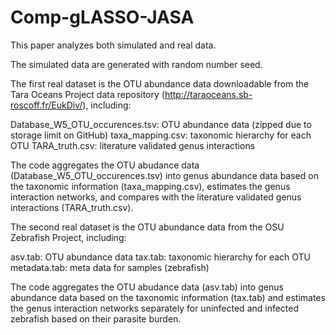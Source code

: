 # Comp-gLASSO-JASA

This paper analyzes both simulated and real data.

The simulated data are generated with random number seed.

The first real dataset is the OTU abundance data downloadable from the Tara Oceans Project data repository (http://taraoceans.sb-roscoff.fr/EukDiv/), including:

Database_W5_OTU_occurences.tsv: OTU abundance data (zipped due to storage limit on GitHub)
taxa_mapping.csv: taxonomic hierarchy for each OTU
TARA_truth.csv: literature validated genus interactions

The code aggregates the OTU abudance data (Database_W5_OTU_occurences.tsv) into genus abundance data based on the taxonomic information (taxa_mapping.csv), estimates the genus interaction networks, and compares with the literature validated genus interactions (TARA_truth.csv).

The second real dataset is the OTU abundance data from the OSU Zebrafish Project, including:

asv.tab: OTU abundance data
tax.tab: taxonomic hierarchy for each OTU
metadata.tab: meta data for samples (zebrafish)

The code aggregates the OTU abudance data (asv.tab) into genus abundance data based on the taxonomic information (tax.tab) and estimates the genus interaction networks separately for uninfected and infected zebrafish based on their parasite burden.
